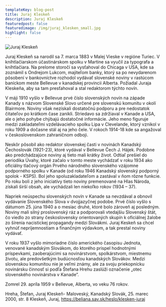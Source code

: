 ```yaml
---
templateKey: blog-post
title: Juraj Kleskeň
description: Juraj Kleskeň
featuredpost: false
featuredimage: /img/juraj_klesken_small.jpg
highlight: false
---
```

![Juraj Kleskeň](/img/juraj_klesken_big.jpg "Juraj Kleskeň")

Juraj Kleskeň sa narodil sa 7. marca 1883 v Malej Vieske v regióne Turiec. V kníhtlačiarskom účastinárskom spolku v Martine sa vyučil za typografa a kníhtlačiara. Na prelome storočí sa vysťahoval do Chicaga v USA, kde sa zoznámil s Ondrejom Lukcom, majiteľom banky, ktorý sa po nevydarenom pôsobení v bankovníctve rozhodol vydávať slovenské noviny v rastúcom baníckom meste Bellevue v kanadskej provincii Alberta. Požiadal Juraja Kleskeňa, aby sa tam presťahoval a stal redaktorom týchto novín.

V máji 1910 vyšlo v Bellevue prvé číslo slovenských novín na západe Kanady s názvom Slovenské Slovo určené pre slovenskú komunitu v okolí Blairmore. Noviny však nezískali dostatočnú podporu a pre nedostatok čitateľov po krátkom čase zanikli. 
Striedavo sa zdržiaval v Kanade a USA, ale o jeho pohybe chýbajú dostatočné informácie. Jeho meno figuruje medzi zakladateľmi vzdelávacieho spolku Lipa v Clevelande, ktorý vznikol v roku 1909 a dočasne stál aj na jeho čele. V rokoch 1914-18 kde sa angažoval v československom zahraničnom odboji.

Neskôr pôsobil ako redaktor slovenskej časti v novinách Kanadský Čechoslovák (1921-23), ktoré vydával v Bellevue Čech J. Hájek. Podobne ako predchádzajúce noviny aj tieto mali krátky život. Odtiaľ prešiel do periodika Úvahy, ktoré začalo v tomto meste vychádzať v roku 1934 ako oficiálny tlačový orgán Prvého národného slovenského vzájomne podporného spolku v Kanade (od roku 1946 Kanadský slovenský podporný spolok - KSPS). Bol jeho spoluzakladateľom a zastával v ňom rôzne funkcie. Po roku boli z jeho iniciatívy tieto noviny premenované na Hlas Národa, získali širší obsah, ale vychádzali len niekoľko rokov (1934 – 37).

Napriek neúspechu slovenských novín v Kanade sa nevzdával a obnovil vydávanie Slovenského Slova v dvojjazyčnej podobe. Prvé číslo vyšlo s dátumom 25. júna 1940 a o mesiac druhé, ktoré bolo zároveň aj posledným. Noviny mali silný proslovenský ráz a podporovali vtedajšiu Slovenský štát, čo viedlo zo strany československy orientovaných skupín k oficiálnej žalobe zo šírenia nacistickej propagandy medzi Slovákmi. Juraj Keskeň sa chcel vyhnúť nepríjemnostiam a finančným výdavkom, a tak prestal noviny vydávať.

V roku 1937 vyšlo mimoriadne číslo amerického časopisu Jednota, venované kanadským Slovákom, do ktorého prispel hodnotnými príspevkami, zaoberajúcimi sa novinárstvom, spolkárstvom, miestnemu životu, ale predovšetkým budúcnosťou kanadských Slovákov. 
Medzi slovenskou komunitou nie je veľmi známy, ale za svoju priekopnícku novinársku činnosť si podľa Štefana Hrehu zaslúži označenie „otec slovenského novinárstva v Kanade”.

Zomrel 29. apríla 1959 v Bellevue, Alberta, vo veku 76 rokov.

Hreha, Štefan, Juraj Kleskeň- Maloveský, Kanadský Slovák, 25. marec 2000, str. 8 Kleskeň, Juraj, https://beliana.sav.sk/heslo/klesken-juraj